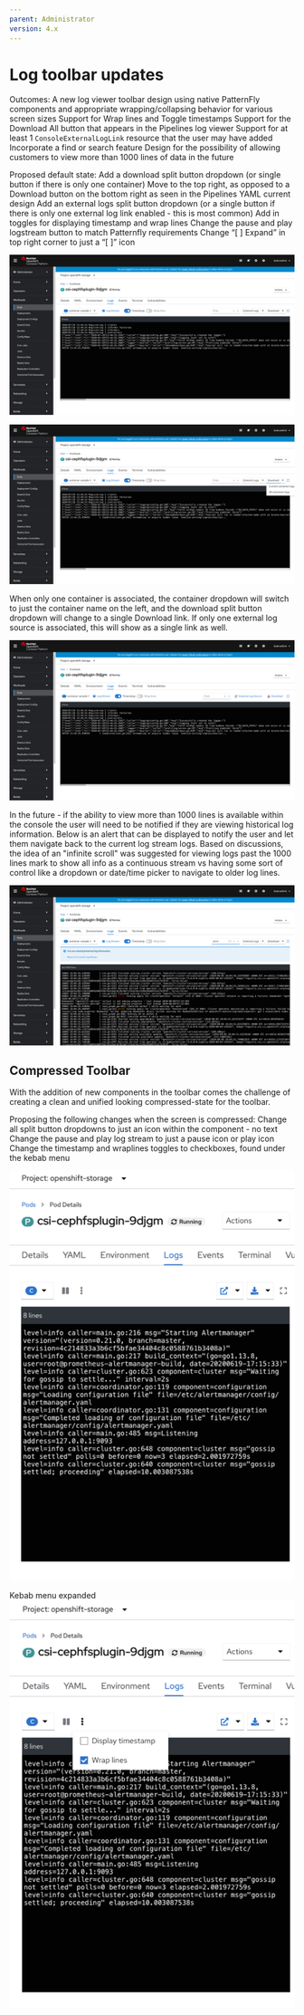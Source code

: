 ```yaml
---
parent: Administrator
version: 4.x
---
```


# Log toolbar updates

Outcomes:
A new log viewer toolbar design using native PatternFly components and appropriate wrapping/collapsing behavior for various screen sizes
Support for Wrap lines and Toggle timestamps
Support for the Download All button that appears in the Pipelines log viewer
Support for at least 1 `ConsoleExternalLogLink` resource that the user may have added
Incorporate a find or search feature 
Design for the possibility of allowing customers to view more than 1000 lines of data in the future


Proposed default state:
Add a download split button dropdown (or single button if there is only one container) 
Move to the top right, as opposed to a Download button on the bottom right as seen in the Pipelines YAML current design
Add an external logs split button dropdown (or a single button if there is only one external log link enabled - this is most common)
Add in toggles for displaying timestamp and wrap lines 
Change the pause and play logstream button to match Patternfly requirements
Change “[ ] Expand” in top right corner to just a “[ ]” icon

![Toolbar](img/Default-State.png)

![Toolbar](img/Default-State-2.png)

When only one container is associated, the container dropdown will switch to just the container name on the left, and the download split button dropdown will change to a single Download link. If only one external log source is associated, this will show as a single link as well. 

![Toolbar](img/default-single-link.png)

In the future - if the ability to view more than 1000 lines is available within the console the user will need to be notified if they are viewing historical log information. Below is an alert that can be displayed to notify the user and let them navigate back to the current log stream logs. Based on discussions, the idea of an "infinite scroll" was suggested for viewing logs past the 1000 lines mark to show all info as a continuous stream vs having some sort of control like a dropdown or date/time picker to navigate to older log lines.

![Toolbar](img/find-historical.png)

## Compressed Toolbar

With the addition of new components in the toolbar comes the challenge of creating a clean and unified looking compressed-state for the toolbar.

Proposing the following changes when the screen is compressed:
Change all split button dropdowns to just an icon within the component - no text
Change the pause and play log stream to just a pause icon or play icon
Change the timestamp and wraplines toggles to checkboxes, found under the kebab menu

![Compressed Toolbar](img/compressed-state-1.png)

Kebab menu expanded
![Compressed Toolbar](img/compressed-state-2.png)
